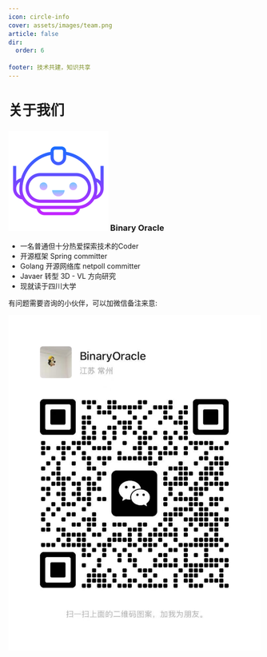 ```yaml
---
icon: circle-info
cover: assets/images/team.png
article: false
dir:
  order: 6

footer: 技术共建，知识共享
---
```


# 关于我们

### ![ =50x50](assets/images/head.png) Binary Oracle
- 一名普通但十分热爱探索技术的Coder
- 开源框架 Spring committer
- Golang 开源网络库 netpoll committer
- Javaer 转型 3D - VL 方向研究
- 现就读于四川大学

有问题需要咨询的小伙伴，可以加微信备注来意:

![](assets/images/wx.png) 


